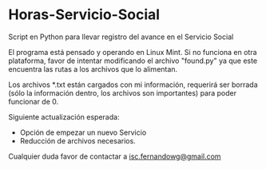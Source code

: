 # Horas-Servicio-Social
Script en Python para llevar registro del avance en el Servicio Social

El programa está pensado y operando en Linux Mint.
Si no funciona en otra plataforma, favor de intentar modificando el archivo "found.py"
ya que este encuentra las rutas a los archivos que lo alimentan.

Los archivos *.txt están cargados con mi información, requerirá ser borrada (sólo la información dentro, los archivos
son importantes) para poder funcionar de 0.

Siguiente actualización esperada:
- Opción de empezar un nuevo Servicio
- Reducción de archivos necesarios.

Cualquier duda favor de contactar a isc.fernandowg@gmail.com
